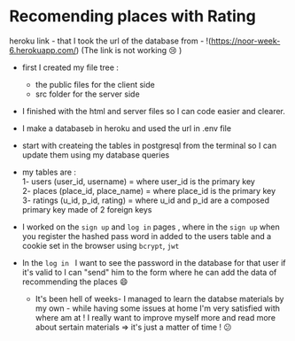 # Recomending places with Rating

heroku link - that I took the url of the database from - !(https://noor-week-6.herokuapp.com/) (The link is not working :cry: )  

* first I created my file tree :
   - the public files for the client side
   - src folder for the server side


* I finished with the html and server files so I can code easier and clearer.
* I make a databaseb in heroku and used the url in .env file
* start with createing the tables in postgresql from the terminal so I can update them using my database queries
* my tables are :  
  1- users (user_id, username) = where user_id is the primary key  
  2- places (place_id, place_name) = where place_id is the primary key  
  3- ratings (u_id, p_id, rating) = where u_id and p_id are a composed primary key made of 2 foreign keys

* I worked on the `sign up` and `log in` pages , where in the `sign up` when you register the hashed pass word in added to the users table and a cookie set in the browser using `bcrypt`, `jwt`
* In the `log in ` I want to see the password in the database for that user if it's valid to I can "send" him to the form where he can add the data of recommending the places :smile:



  - It's been hell of weeks- I managed to learn the databse materials by my own - while having some issues at home
  I'm very satisfied with where am at !
  I really want to improve myself more and read more about sertain materials => it's just a matter of time ! :confused: 
